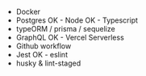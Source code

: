 - Docker
- Postgres
OK - Node
OK - Typescript
- typeORM / prisma / sequelize
- GraphQL
OK - Vercel Serverless
- Github workflow
- Jest
OK - eslint
- husky & lint-staged
